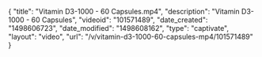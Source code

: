 {
    "title": "Vitamin D3-1000 - 60 Capsules.mp4",
    "description": "Vitamin D3-1000 - 60 Capsules",
    "videoid": "101571489",
    "date_created": "1498606723",
    "date_modified": "1498608162",
    "type": "captivate",
    "layout": "video",
    "url": "\/v\/vitamin-d3-1000-60-capsules-mp4\/101571489"
}